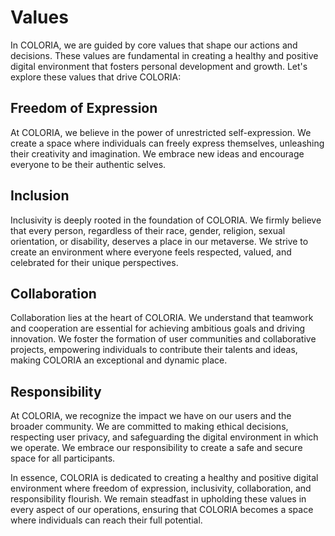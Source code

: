 # Values

In COLORIA, we are guided by core values that shape our actions and decisions. These values are fundamental in creating a healthy and positive digital environment that fosters personal development and growth. Let's explore these values that drive COLORIA:

## Freedom of Expression

At COLORIA, we believe in the power of unrestricted self-expression. We create a space where individuals can freely express themselves, unleashing their creativity and imagination. We embrace new ideas and encourage everyone to be their authentic selves.

## Inclusion&#x20;

Inclusivity is deeply rooted in the foundation of COLORIA. We firmly believe that every person, regardless of their race, gender, religion, sexual orientation, or disability, deserves a place in our metaverse. We strive to create an environment where everyone feels respected, valued, and celebrated for their unique perspectives.

## Collaboration

Collaboration lies at the heart of COLORIA. We understand that teamwork and cooperation are essential for achieving ambitious goals and driving innovation. We foster the formation of user communities and collaborative projects, empowering individuals to contribute their talents and ideas, making COLORIA an exceptional and dynamic place.

## Responsibility

At COLORIA, we recognize the impact we have on our users and the broader community. We are committed to making ethical decisions, respecting user privacy, and safeguarding the digital environment in which we operate. We embrace our responsibility to create a safe and secure space for all participants.

In essence, COLORIA is dedicated to creating a healthy and positive digital environment where freedom of expression, inclusivity, collaboration, and responsibility flourish. We remain steadfast in upholding these values in every aspect of our operations, ensuring that COLORIA becomes a space where individuals can reach their full potential.
